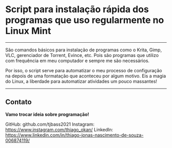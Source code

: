 # Script para instalação rápida dos programas que uso regularmente no  Linux Mint

---

São comandos básicos para instalação de programas como o Krita, Gimp, 
VLC, gerenciador de Torrent, Evince, etc. Pois são programas que utilizo 
com frequência em meu computador e sempre me são necessários.

Por isso, o script serve para automatizar o meu processo de configuração 
na depois de uma formatação que aconteceu por algum motivo. Eis a magia 
do Linux, a liberdade para automatizar atividades um pouco massantes!

---

## Contato

**Vamo trocar ideia sobre programação!**

GitHub: github.com/tjbass2021
Instagram: https://www.instagram.com/thiago_okan/
LinkedIn: https://www.linkedin.com/in/thiago-jonas-nascimento-de-souza-006874119/



